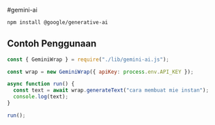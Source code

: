 #gemini-ai

```bash
npm install @google/generative-ai
```
## Contoh Penggunaan
```javascript
const { GeminiWrap } = require("./lib/gemini-ai.js");

const wrap = new GeminiWrap({ apiKey: process.env.API_KEY });

async function run() {
  const text = await wrap.generateText("cara membuat mie instan");
  console.log(text);
}

run();
```

